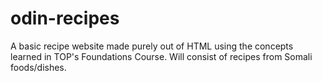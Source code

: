 # odin-recipes
A basic recipe website made purely out of HTML using the concepts learned in TOP's Foundations Course. Will consist of recipes from Somali foods/dishes.
